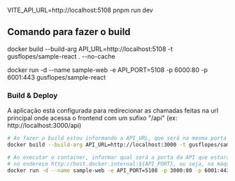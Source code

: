 
VITE_API_URL=http://localhost:5108 pnpm run dev

## Comando para fazer o build
docker build --build-arg API_URL=http://localhost:5108 -t gusflopes/sample-react . --no-cache


docker run -d --name sample-web -e API_PORT=5108 -p 6000:80 -p 6001:443  gusflopes/sample-react





### Build & Deploy

A aplicação está configurada para redirecionar as chamadas feitas na url principal onde acessa o frontend com um sufixo "/api" (ex: http://localhost:3000/api)

```bash
# Ao fazer o build estou informando a API_URL, que será na mesma porta da aplicação Web
docker build --build-arg API_URL=http://localhost:3000 -t gusflopes/sample-react . --no-cache

# Ao executar o container, informar qual será a porta da API que estará rodando
# no endereço http://host.docker.internal:${API_PORT}, ou seja, na máquina local
docker run -d --name sample-web -e API_PORT=5108 -p 3000:80 -p 6001:443  gusflopes/sample-react

```
